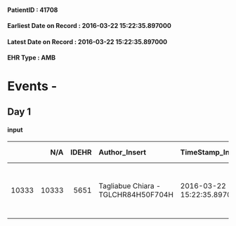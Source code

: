 
#### PatientID : 41708
#### Earliest Date on Record : 2016-03-22 15:22:35.897000
#### Latest Date on Record : 2016-03-22 15:22:35.897000
#### EHR Type : AMB

# Events - 

## Day 1

#### input
|       |    N/A |   IDEHR | Author_Insert                       | TimeStamp_Insert           | EHRType   |   PatientID |   IDDigitalSignDocument | persone_vicine   |   Unnamed: 0_x.1 |   IDANAMNESI_SOCIALE | Patient   | FamigliaAltro   | Paziente_T   | FamigliaAltro_T   |   Non_Rilevabile_x.1 | Note_Non_Rilevabile_x.1   | opt_Problemi   | chk_contr_sintomi   | chk_competenza                                 | opt_paziente_a   | opt_famiglia_a   | opt_paziente_solo   | opt_presente_assente   | Caregiver_principale   | opt_risorse_ec   | opt_paziente_psi   | opt_Ins_vol   | ds_note_prio                                                                            | Needs     | opt_famiglia_psi   |
|------:|-------:|--------:|:------------------------------------|:---------------------------|:----------|------------:|------------------------:|:-----------------|-----------------:|---------------------:|:----------|:----------------|:-------------|:------------------|---------------------:|:--------------------------|:---------------|:--------------------|:-----------------------------------------------|:-----------------|:-----------------|:--------------------|:-----------------------|:-----------------------|:-----------------|:-------------------|:--------------|:----------------------------------------------------------------------------------------|:----------|:-------------------|
| 10333 |  10333 |    5651 | Tagliabue Chiara - TGLCHR84H50F704H | 2016-03-22 15:22:35.897000 | AMB       |       41708 |                  311254 | N/A              |             2888 |                 1863 | No#0      | Si#1            | No#0         | Si#1              |                    0 | NR                        | Si#1           | controllo sintomi#0 | competenza/capacit√† assistenziale caregiver#0 | Indefinite#2     | Congruenti#1     | Si#1                | Presente#1             | sons                   | Adeguate#1       | No#0               | No#0          | i familiari chiedono trasferimento in hospice per accompagnamento nella fase terminale. | Clinici#0 | No#0               |


